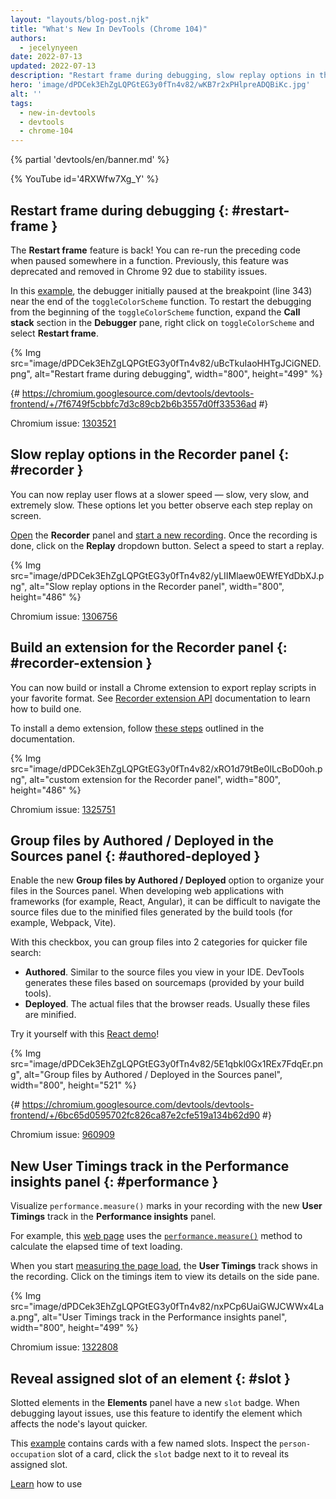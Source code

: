 ```yaml
---
layout: "layouts/blog-post.njk"
title: "What's New In DevTools (Chrome 104)"
authors:
  - jecelynyeen
date: 2022-07-13
updated: 2022-07-13
description: "Restart frame during debugging, slow replay options in the Recorder panel, and more."
hero: 'image/dPDCek3EhZgLQPGtEG3y0fTn4v82/wKB7r2xPHlpreADQBiKc.jpg'
alt: ''
tags:
  - new-in-devtools
  - devtools
  - chrome-104
---
```


{% partial 'devtools/en/banner.md' %}

{% YouTube id='4RXWfw7Xg_Y' %}

## Restart frame during debugging {: #restart-frame }

The **Restart frame** feature is back! You can re-run the preceding code when paused somewhere in a function. Previously, this feature was deprecated and removed in Chrome 92 due to stability issues. 

In this [example](https://jec.fyi/), the debugger initially paused at the breakpoint (line 343) near the end of the `toggleColorScheme` function. To restart the debugging from the beginning of the `toggleColorScheme` function, expand the **Call stack** section in the **Debugger** pane, right click on `toggleColorScheme` and select **Restart frame**. 

{% Img src="image/dPDCek3EhZgLQPGtEG3y0fTn4v82/uBcTkuIaoHHTgJCiGNED.png", alt="Restart frame during debugging", width="800", height="499" %}

{# https://chromium.googlesource.com/devtools/devtools-frontend/+/7f6749f5cbbfc7d3c89cb2b6b3557d0ff33536ad #}

Chromium issue: [1303521](https://crbug.com/1303521)


## Slow replay options in the Recorder panel {: #recorder }

You can now replay user flows at a slower speed — slow, very slow, and extremely slow. These options let you better observe each step replay on screen.

[Open](/docs/devtools/recorder/#open) the **Recorder** panel and [start a new recording](/docs/devtools/recorder/#record). Once the recording is done, click on the **Replay** dropdown button. Select a speed to start a replay.

{% Img src="image/dPDCek3EhZgLQPGtEG3y0fTn4v82/yLIIMlaew0EWfEYdDbXJ.png", alt="Slow replay options in the Recorder panel", width="800", height="486" %}

Chromium issue: [1306756](https://crbug.com/1306756)


## Build an extension for the Recorder panel {: #recorder-extension }

You can now build or install a Chrome extension to export replay scripts in your favorite format. See [Recorder extension API](/docs/extensions/reference/devtools_recorder/) documentation to learn how to build one.

To install a demo extension, follow [these steps](https://github.com/puppeteer/replay#create-a-chrome-extension-for-recorder-available-from-chrome-104-onwards) outlined in the documentation. 

{% Img src="image/dPDCek3EhZgLQPGtEG3y0fTn4v82/xRO1d79tBe0ILcBoD0oh.png", alt="custom extension for the Recorder panel", width="800", height="486" %}

Chromium issue: [1325751](https://crbug.com/1325751)


## Group files by Authored / Deployed in the Sources panel {: #authored-deployed }

Enable the new **Group files by Authored / Deployed** option to organize your files in the Sources panel. When developing web applications with frameworks (for example, React, Angular), it can be difficult to navigate the source files due to the minified files generated by the build tools (for example, Webpack, Vite). 
 
With this checkbox, you can group files into 2 categories for quicker file search:
 
- **Authored**. Similar to the source files you view in your IDE. DevTools generates these files based on sourcemaps (provided by your build tools).
- **Deployed**. The actual files that the browser reads. Usually these files are minified.
 
Try it yourself with this [React demo](https://reactjs.org/)!

{% Img src="image/dPDCek3EhZgLQPGtEG3y0fTn4v82/5E1qbkl0Gx1REx7FdqEr.png", alt="Group files by Authored / Deployed in the Sources panel", width="800", height="521" %}

{# https://chromium.googlesource.com/devtools/devtools-frontend/+/6bc65d0595702fc826ca87e2cfe519a134b62d90 #}
 
Chromium issue: [960909](https://crbug.com/960909)


## New User Timings track in the Performance insights panel {: #performance }

Visualize `performance.measure()` marks in your recording with the new **User Timings** track in the **Performance insights** panel.

For example, this [web page](https://jec.fyi/demo/perf-measure) uses the [`performance.measure()`](https://web.dev/usertiming/#calculating-measurements-with-measure()) method to calculate the elapsed time of text loading.

When you start [measuring the page load](/docs/devtools/performance-insights/#record), the **User Timings** track shows in the recording. Click on the timings item to view its details on the side pane.

{% Img src="image/dPDCek3EhZgLQPGtEG3y0fTn4v82/nxPCp6UaiGWJCWWx4Laa.png", alt="User Timings track in the Performance insights panel", width="800", height="499" %}

Chromium issue: [1322808](https://crbug.com/1322808)

 
## Reveal assigned slot of an element {: #slot }

Slotted elements in the **Elements** panel have a new `slot` badge. When debugging layout issues, use this feature to identify the element which affects the node's layout quicker. 

This [example](https://mdn.github.io/web-components-examples/slotted-pseudo-element/) contains cards with a few named slots. Inspect the `person-occupation` slot of a card, click the `slot` badge next to it to reveal its assigned slot.

[Learn](https://developer.mozilla.org/docs/Web/Web_Components/Using_templates_and_slots) how to use [<template>](https://developer.mozilla.org/docs/Web/HTML/Element/template) and [<slot>](https://developer.mozilla.org/docs/Web/HTML/Element/slot) elements to create a flexible template that can then be used to populate the shadow DOM of a web component.

{% Img src="image/dPDCek3EhZgLQPGtEG3y0fTn4v82/7uQGHp9WoMCG1RIAkgIF.png", alt="Reveal assigned slot of an element", width="800", height="486" %}

{# https://chromium.googlesource.com/devtools/devtools-frontend/+/164e238dabefc08018318a981131eedf2e81736b #}

Chromium issue: [1018906](https://crbug.com/1018906)


## Simulate hardware concurrency for Performance recordings {: #simulate }
 
The new **Hardware concurrency** setting in the **Performance** panel allows developers to configure the value reported by `navigator.hardwareConcurrency`.
 
Some applications use `navigator.hardwareConcurrency` to control the degree of parallelism of their application, for example, to control Emscripten pthread pool size. With this feature, developers can test their application performance with different core counts.
 
{% Img src="image/dPDCek3EhZgLQPGtEG3y0fTn4v82/PyykGRv29FZbBKJAwWOW.png", alt="Simulate hardware concurrency for Performance recordings", width="800", height="536" %}

{# https://chromium.googlesource.com/devtools/devtools-frontend/+/b26de259d74a45e700d989ad9178c5e3a8b73145 #}
 
Chromium issue: [1297439](https://crbug.com/1297439)


## Preview non-color value when autocompleting CSS variables {: #css-var }

When autocompleting CSS variables, DevTools now populates the non-color variable with a meaningful value so that you can preview what kind of change the value will have on the node.

{% Img src="image/dPDCek3EhZgLQPGtEG3y0fTn4v82/V4slwNtX9HwLPdAyr8JF.png", alt="Preview non-color value when autocompleting CSS variables", width="800", height="431" %}

{# https://chromium.googlesource.com/devtools/devtools-frontend/+/977cc58cb5654a2b68142ef8ac1b3f9ac2822694 #}

Chromium issue: [1285091](https://crbug.com/1285091)

        
## Identify blocking frames in the Back/forward cache pane {: #bfcache }

The [Back/forward cache](/docs/devtools/application/back-forward-cache/) pane in the **Application** panel has new **frames** section to help you identify blocking frames that may be preventing the page from being eligible for bfcache.

{% Img src="image/dPDCek3EhZgLQPGtEG3y0fTn4v82/UaRYEoYYoXhjSIn9seYK.png", alt="Identify blocking frames in the Back/forward cache pane", width="800", height="486" %}
 
{# https://chromium.googlesource.com/devtools/devtools-frontend/+/897799b24fff0639d483111dd2d957288ba2bd06 #}
 
Chromium issue: [1288158](https://crbug.com/1288158) 
 
 
## Improved autocomplete suggestions for JavaScript objects {: #autocomplete }

The autocompletion for JavaScript object properties now display based on this order:

1. Own enumerable properties
2. Own non-enumerable properties
3. Inherited enumerable properties
4. Inherited non-enumerable properties

Previously, developers found it harder to find relevant properties because the suggestion only favored own properties over inherited properties, and all inherited properties were given equal priority.

{% Img src="image/dPDCek3EhZgLQPGtEG3y0fTn4v82/IvFTcOWrBOTTMRHqn8u4.png", alt="Improved autocomplete suggestions for JavaScript objects", width="800", height="563" %}

{# https://chromium.googlesource.com/devtools/devtools-frontend/+/cee5205ae93c95b1dce49e220b9ebfa8c998d5a6 #}
 
Chromium issue: [1299241](https://crbug.com/1299241)

 
## Sourcemaps improvements {: #sourcemaps }
 
Here are a few fixes on sourcemaps to improve the overall debugging experience:
 
- Breakpoints now work in inline `<script>` with sourceURL annotations.
- The debugger now resolves block scoped variables in the **Scope** view with source maps.
  {% Img src="image/dPDCek3EhZgLQPGtEG3y0fTn4v82/gv9cGnDMF7OVlXPWntII.png", alt="Resolves block scoped variables", width="800", height="532" %}
- The debugger now resolves variables in arrow functions in the **Scope** view with source maps.
  {% Img src="image/dPDCek3EhZgLQPGtEG3y0fTn4v82/CZk0xjwMQAqknkW5G4Xf.png", alt="Resolves variables in arrow functions", width="800", height="479" %}

Chromium issues: [1329113](https://crbug.com/1329113), [1322115](https://crbug.com/1322115)
 
 
## Miscellaneous highlights {: #misc }
 
These are some noteworthy fixes in this release:
 
- Fixed the **Auto-completion** setting for the **Sources** panel. Previously, the auto-complete always on even the setting is disabled. ([1323286](https://crbug.com/1323286))
- Updated the **Manifest** tab in the **Application** panel to parse the latest color scheme format. ([1318305](https://crbug.com/1318305))
- Improved the suggestions for the `<script async>` rendering blocking issues in the **Performance insights** panel. Previously,  DevTools suggested to `add async attribute to the script tag` even though the script is already marked as async. ([1334096](https://crbug.com/1334096))
- The **Performance insights** panel now detects iframes as potential causes for layout shifts. You can view the iframe details in the **Details** pane. ([1328873](https://crbug.com/1328873))
- When [open file](/docs/devtools/resources/#open) in the **Command menu**, the authored files (files generated by sourcemaps) are now ranked higher so they appear above similarly named deployed scripts. ([1312929](https://crbug.com/1312929)) 
 
{% partial 'devtools/en/reach-out.md' %}
{% partial 'devtools/en/whats-new.md' %}
